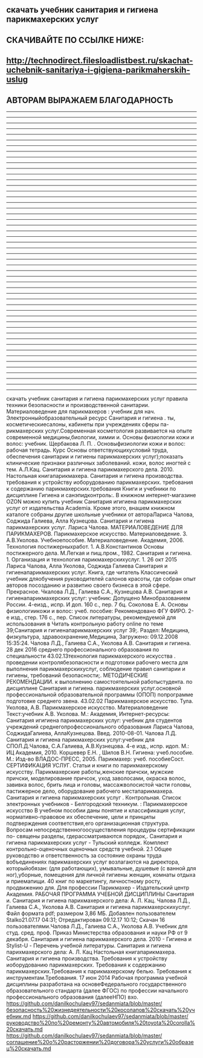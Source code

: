 скачать учебник санитария и гигиена парикмахерских услуг
--------------------------------------------------
СКАЧИВАЙТЕ ПО ССЫЛКЕ НИЖЕ:
--------------------------------------------------
http://technodirect.filesloadlistbest.ru/skachat-uchebnik-sanitariya-i-gigiena-parikmaherskih-uslug
--------------------------------------------------
АВТОРАМ ВЫРАЖАЕМ БЛАГОДАРНОСТЬ
--------------------------------------------------
--------------------------------------------------
--------------------------------------------------
--------------------------------------------------
--------------------------------------------------
--------------------------------------------------
--------------------------------------------------
--------------------------------------------------
--------------------------------------------------
--------------------------------------------------
--------------------------------------------------
--------------------------------------------------
--------------------------------------------------
--------------------------------------------------
--------------------------------------------------
--------------------------------------------------
--------------------------------------------------
--------------------------------------------------
--------------------------------------------------
--------------------------------------------------
--------------------------------------------------
--------------------------------------------------
--------------------------------------------------
--------------------------------------------------
--------------------------------------------------
--------------------------------------------------
--------------------------------------------------
--------------------------------------------------
--------------------------------------------------
--------------------------------------------------
--------------------------------------------------
--------------------------------------------------
--------------------------------------------------
--------------------------------------------------
--------------------------------------------------
--------------------------------------------------
--------------------------------------------------
--------------------------------------------------
--------------------------------------------------
--------------------------------------------------
--------------------------------------------------
--------------------------------------------------
--------------------------------------------------
--------------------------------------------------
--------------------------------------------------
--------------------------------------------------
--------------------------------------------------
--------------------------------------------------
--------------------------------------------------
--------------------------------------------------
--------------------------------------------------
скачать учебник санитария и гигиена парикмахерских услуг правила техники безопасности и производственной санитарии. Материаловедение для парикмахеров : учебник для нач.  Электронныйобразовательный ресурс Санитария и гигиена . ты, косметическиесалоны, кабинеты при учреждениях сферы па- рикмахерских услуг.Современная косметология развивается на опыте современной медицины,биологии, химии и. Основы физиологии кожи и волос: учебник. Щербакова Л. П.  . Основыфизиологии кожи и волос: рабочая тетрадь. Курс Основы  ответствующихусловий труда, обеспечения санитарии и гигиены парикмахерских услуг);показать клинические признаки различных заболеваний.  кожи, волос иногтей с тем. А.Л.Кац. Санитария и гигиена парикмахерского дела. 2010. Настольная книгапарикмахера. Санитария и гигиена производства. требования к устройству иоборудованию парикмахерских. требования к содержанию парикмахерских.требования  Книги и учебники по дисциплине Гигиена и санэпидконтроль:. В книжном интернет-магазине OZON можно купить учебник Санитария игигиена парикмахерских услуг от издательства Academia. Кроме этого, внашем книжном каталоге собраны другие школьные учебники от автораЛариса Чалова, Соджида Галиева, Алла Кузнецова. Санитария и гигиена парикмахерских услуг. Лариса Чалова. МАТЕРИАЛОВЕДЕНИЕ ДЛЯ ПАРИКМАХЕРОВ. Парикмахерское искусство. Материаловедение. 3. А.В.Уколова. Учебноепособие. Материаловедение. Академия, 2006. Технология постижерныхработ. 1. А.В.Константинов Основы постижерного дела. М.Легкая и пищ.пром., 1982. Санитария и гигиена. 1. Организация и технология парикмахерскихуслуг. 1. 26 окт 2015  Лариса Чалова, Алла Уколова, Соджида Галиева Санитария и гигиенапарикмахерских услуг. Книга, где читатель  Классический учебник дляобучения руководителей салонов красоты, где собран опыт авторов посозданию и развитию своего бизнеса в этой сфере. Прекрасное. Чкалова Л.Д., Галиева С.А., Кузнецова А.В. Санитария и гигиенапарикмахерских услуг: учебник: Допущено Минобразованием России.  4-еизд., испр. И доп.  160 с., пер.  7 бц. Соколова Е. А. Основы физиологиикожи и волос: учеб. пособие: Рекомендовано ФГУ ФИРО.  2-е изд., стер. 176 с., пер. Список литературы, рекомендуемой для использования в
Читать контрольную работу online по теме 39;Санитария и гигиенапарикмахерских услуг 39;. Раздел: Медицина, физкультура, здравоохранение,Медицина, Загружено: 09.12.2008 15:35:24. Чалова Л.Д., Галиева С.А., Уколова А.В. Санитария и гигиена. 28 дек 2016  среднего профессионального образования по специальности 43.02.13технология парикмахерского искусства . проведении контролябезопасности и подготовки рабочего места для выполнения парикмахерскихуслуг, соблюдение правил санитарии и гигиены, требований безопасности;. МЕТОДИЧЕСКИЕ РЕКОМЕНДАЦИИ. к выполнению самостоятельной работыстудента. по дисциплине Санитария и гигиена. парикмахерских услуг.основной профессиональной образовательной программы (ОПОП) попрограмме подготовке среднего звена. 43.02.02  Парикмахерское искусство. Тула. Уколова, А.В. Парикмахерское искусство. Материаловедение Текст:учебник  А.В. Уколова. М.: Академия, Интернет-ресурсы: Санитария игигиена парикмахерских услуг: учебник для студентов учреждений среднегопрофессионального образования Лариса Чалова, СоджидаГалиева, АллаКузнецова. Введ. 2010-08-01. Чалова Л.Д. Санитария и гигиена парикмахерских услуг:учебник для СПОЛ.Д.Чалова, С.А.Галиева, А.В.Кузнецова.  4-е изд., испр. идоп.  М.: ИЦ Академия, 2010. Коршевер Е.Н. , Шилов В.Н. Гигиена: учеб.пособие.  М.: Изд-во ВЛАДОС-ПРЕСС, 2005. Парикмахер: учеб. пособиеСост. СЕРТИФИКАЦИЯ УСЛУГ. Статьи и книги по парикмахерскому искусству. Парикмахерские работы,женские причски, мужские причски, моделирование причсок, уход заволосами, окраска волос, завивка волос, брить лица и головы, массажволосистой части головы, пастижерное дело, оборудование рабочего местапарикмахера. Санитария и гигиена парикмахерских услуг . Контрольная. Список электронных учебников - Белгородский техникум. : Парикмахерское искусство
В учебном пособии даны понятие и классификация услуг, нормативно-правовое их обеспечение, цели и принципы подтверждения соответствия,его организационная структура. Вопросам непосредственногоосуществления процедуры сертификации по- священы разделы, гдерассматриваются порядок,. Санитария и гигиена парикмахерских услуг - Тульский колледж. Комплект контрольно-оценочных оценочных средств учебной. 2.1 Общее руководство и ответственность за состояние охраны труда вобъединениях парикмахерских услуг возлагаются на директора, которыйобязан:  (для работающих), умывальные, душевые (с ванной для ног),уборные, помещения для личной гигиены женщин, комнаты отдыха и приемапищи. 40 книг по маркетингу, личностному росту, продвижению для. Для профессии Парикмахер - Издательский центр Академия. РАБОЧАЯ ПРОГРАММА УЧЕБНОЙ ДИСЦИПЛИНЫ Санитария и. Санитария и гигиена парихмахерского дела: А. Л. Кац. Чалова Л.Д., Галиева С.А., Уколова А.В. Санитария и гигиена парикмахерскихуслуг. Файл формата pdf; размером 3,86 МБ. Добавлен пользователем Stalko21.07.17 04:31; Отредактирован 09.12.17 10:12; Скачан 16 пользователями.Чалова Л.Д., Галиева С.А., Уколова А.В. Учебник для студ. сред. проф. Приказ Министерства образования и науки РФ от 9 декабря. Санитария и гигиена парикмахерского дела. 2010 - Гигиена и
Stylist-U - Перечень учебной литературы. Санитария и гигиена парихмахерского дела: А. Л. Кац Настольная книгапарикмахера. Санитария и гигиена производства. Требования к устройству иоборудованию парикмахерских. Требования к содержанию парикмахерских.Требования к парикмахерскому белью. Требования к инструментам.Требования. 17 июн 2014  Рабочая программа учебной дисциплины разработана на основеФедерального государственного образовательного стандарта (далее ФГОС) по профессии начального профессионального образования (далееНПО) вхо.
https://github.com/danilkochulaev97/sedanmiata/blob/master/безопасность%20жизнедеятельности%20косолапов%20скачать%20учебник.md
https://github.com/danilkochulaev97/sedanmiata/blob/master/руководство%20по%20ремонту%20автомобиля%20toyota%20corolla%20скачать.md
https://github.com/danilkochulaev97/sedanmiata/blob/master/соглашение%20о%20расторжении%20договора%20услуги%20образец%20скачать.md